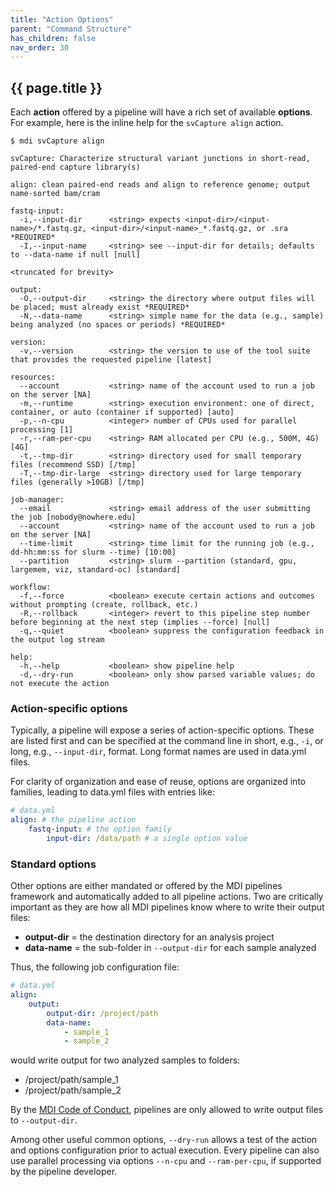 ```yaml
---
title: "Action Options"
parent: "Command Structure"
has_children: false
nav_order: 30
---
```


## {{ page.title }}

Each **action** offered by a pipeline will have a rich set of available **options**. 
For example, here is the inline help for the `svCapture align` action.

```
$ mdi svCapture align

svCapture: Characterize structural variant junctions in short-read, paired-end capture library(s)

align: clean paired-end reads and align to reference genome; output name-sorted bam/cram

fastq-input:
  -i,--input-dir      <string> expects <input-dir>/<input-name>/*.fastq.gz, <input-dir>/<input-name>_*.fastq.gz, or .sra *REQUIRED*
  -I,--input-name     <string> see --input-dir for details; defaults to --data-name if null [null]

<truncated for brevity> 

output:
  -O,--output-dir     <string> the directory where output files will be placed; must already exist *REQUIRED*
  -N,--data-name      <string> simple name for the data (e.g., sample) being analyzed (no spaces or periods) *REQUIRED*

version:
  -v,--version        <string> the version to use of the tool suite that provides the requested pipeline [latest]

resources:
  --account           <string> name of the account used to run a job on the server [NA]
  -m,--runtime        <string> execution environment: one of direct, container, or auto (container if supported) [auto]
  -p,--n-cpu          <integer> number of CPUs used for parallel processing [1]
  -r,--ram-per-cpu    <string> RAM allocated per CPU (e.g., 500M, 4G) [4G]
  -t,--tmp-dir        <string> directory used for small temporary files (recommend SSD) [/tmp]
  -T,--tmp-dir-large  <string> directory used for large temporary files (generally >10GB) [/tmp]

job-manager:
  --email             <string> email address of the user submitting the job [nobody@nowhere.edu]
  --account           <string> name of the account used to run a job on the server [NA]
  --time-limit        <string> time limit for the running job (e.g., dd-hh:mm:ss for slurm --time) [10:00]
  --partition         <string> slurm --partition (standard, gpu, largemem, viz, standard-oc) [standard]

workflow:
  -f,--force          <boolean> execute certain actions and outcomes without prompting (create, rollback, etc.) 
  -R,--rollback       <integer> revert to this pipeline step number before beginning at the next step (implies --force) [null]
  -q,--quiet          <boolean> suppress the configuration feedback in the output log stream 

help:
  -h,--help           <boolean> show pipeline help 
  -d,--dry-run        <boolean> only show parsed variable values; do not execute the action 
```

### Action-specific options

Typically, a pipeline will expose a series of action-specific options. 
These are listed first and can be specified at the command line in short, 
e.g., `-i`, or long, e.g., `--input-dir`, format. 
Long format names are used in data.yml files.

For clarity of organization and ease of reuse, options are organized into families, leading to data.yml files with entries like:

```yml
# data.yml
align: # the pipeline action
    fastq-input: # the option family
        input-dir: /data/path # a single option value
```

### Standard options

Other options are either mandated or offered by the MDI pipelines framework
and automatically added to all pipeline actions. 
Two are critically important as they are how all MDI pipelines know where to write their output files:

- **output-dir** = the destination directory for an analysis project
- **data-name** = the sub-folder in `--output-dir` for each sample analyzed

Thus, the following job configuration file:

```yml
# data.yml
align:
    output:
        output-dir: /project/path
        data-name: 
            - sample_1
            - sample_2
```

would write output for two analyzed samples to folders:

- /project/path/sample_1
- /project/path/sample_2

By the
[MDI Code of Conduct](https://midataint.github.io/docs/registry/00_index/#mdi-developer-code-of-conduct),
pipelines are only allowed to write output files to `--output-dir`.

Among other useful common options, `--dry-run` allows a 
test of the action and options configuration prior to actual execution.
Every pipeline can also use parallel processing via options `--n-cpu` and 
`--ram-per-cpu`, if supported by the pipeline developer.
